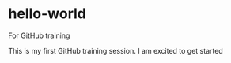 # hello-world
For GitHub training


This is my first GitHub training session. I am excited to get started
